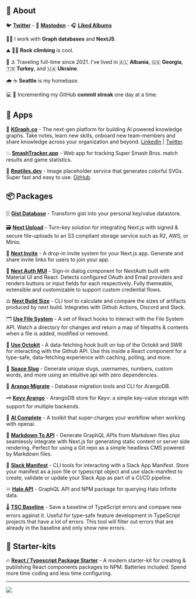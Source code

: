 ## 👋 About

🐦 **[Twitter](https://twitter.com/linesofcode)** -  🐘  **[Mastodon](https://fosstodon.org/@linesofcode)**  -  🎧  **[Liked Albums](https://open.spotify.com/playlist/7cih3mDZUI4EbbPlCwWE9f?si=iwGeowETQVupFEoRurU_uA)** 

🔬🥼 I work with **Graph databases** and **NextJS**.

⛰️ 🧗‍♂️ **Rock climbing** is cool.

🌊 ⚓ Traveling full-time since 2021. I've lived in 🇦🇱 **Albania**, 🇬🇪 **Georgia**, 🇹🇷 **Turkey**, and 🇺🇦 **Ukraine**.

🌧️ ☕ **Seattle** is my homebase.

💻 🚀 Incrementing my GitHub **commit streak** one day at a time.

## 📱 Apps

🧬 **[KGraph.co](https://kgraph.co)** - The next-gen platform for building AI powered knowledge graphs. Take notes, learn new skills, onboard new team-members and share knowledge across your organization and beyond. [LinkedIn](https://www.linkedin.com/company/kgraphco/) | [Twitter](https://twitter.com/kgraphco).

💥 **[SmashTracker.app](https://smashtracker.app)** - Web app for tracking Super Smash Bros. match results and game statistics.

🦎 **[Reptiles.dev](https://reptiles.dev)** - Image placeholder service that generates colorful SVGs. Super fast and easy to use. [GitHub](https://github.com/TimMikeladze/reptiles.dev).

## 📦 Packages

🗄️ **[Gist Database](https://github.com/TimMikeladze/gist-database)** - Transform gist into your personal key/value datastore.

🗃️ **[Next Upload](https://github.com/TimMikeladze/next-upload)** - Turn-key solution for integrating Next.js with signed & secure file-uploads to an S3 compliant storage service such as R2, AWS, or Minio.

📮 **[Next Invite](https://github.com/TimMikeladze/next-invite)** - A drop-in invite system for your Next.js app. Generate and share invite links for users to join your app.

🔐 **[Next Auth MUI](https://github.com/TimMikeladze/next-auth-mui)** - Sign-in dialog component for NextAuth built with Material UI and React. Detects configured OAuth and Email providers and renders buttons or input fields for each respectively. Fully themeable, extensible and customizable to support custom credential flows.

⚖️ **[Next Build Size](https://github.com/TimMikeladze/next-build-size)** - CLI tool to calculate and compare the sizes of artifacts produced by next build. Integrates with Github Actions, Discord and Slack.

🗂️ **[Use File System](https://github.com/TimMikeladze/use-file-system)** - A set of React hooks to interact with the File System API. Watch a directory for changes and return a map of filepaths & contents when a file is added, modified or removed.

🐙 **[Use Octokit](https://github.com/TimMikeladze/use-octokit)** - A data-fetching hook built on top of the Octokit and SWR for interacting with the Github API. Use this inside a React component for a type-safe, data-fetching experience with caching, polling, and more.

🐌 **[Space Slug](https://github.com/TimMikeladze/space-slug)** - Generate unique slugs, usernames, numbers, custom words, and more using an intuitive api with zero dependencies.

🥑 **[Arango Migrate](https://github.com/TimMikeladze/arango-migrate)** - Database migration tools and CLI for ArangoDB.

🗝️ **[Keyv Arango](https://github.com/TimMikeladze/keyv-arango)** - ArangoDB store for Keyv: a simple key-value storage with support for multiple backends.

🤖 **[AI Complete](https://github.com/TimMikeladze/ai-complete)** - A toolkit that super-charges your workflow when working with openai.

📑 **[Markdown To API](https://github.com/TimMikeladze/markdown-to-api)** - Generate GraphQL APIs from Markdown files plus seamlessly integrate with Next.js for generating static content or server side rendering. Perfect for using a Git repo as a simple headless CMS powered by Markdown files.

👖 **[Slack Manifest](https://github.com/TimMikeladze/slack-manifest)** - CLI tools for interacting with a Slack App Manifest. Store your manifest as a json file or typescript object and use slack-manifest to create, validate or update your Slack App as part of a CI/CD pipeline.

♾️ **[Halo API](https://github.com/TimMikeladze/haloapi.dev)** - GraphQL API and NPM package for querying Halo Infinite data.

🌡️ **[TSC Baseline](https://github.com/TimMikeladze/tsc-baseline/)** - Save a baseline of TypeScript errors and compare new errors against it. Useful for type-safe feature development in TypeScript projects that have a lot of errors. This tool will filter out errors that are already in the baseline and only show new errors.

## 🏁 Starter-kits

🔥 **[React / Typescript Package Starter](https://github.com/TimMikeladze/tsup-react-package-starter)** - A modern starter-kit for creating & publishing React components packages to NPM. Batteries included. Spend more time coding and less time configuring.

---
![](https://github-readme-stats.vercel.app/api?username=TimMikeladze&theme=dark&hide_border=false&include_all_commits=true&count_private=true)<br/>



